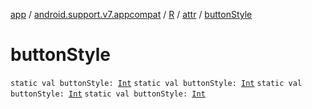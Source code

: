 [app](../../../index.md) / [android.support.v7.appcompat](../../index.md) / [R](../index.md) / [attr](index.md) / [buttonStyle](.)

# buttonStyle

`static val buttonStyle: `[`Int`](https://kotlinlang.org/api/latest/jvm/stdlib/kotlin/-int/index.html)
`static val buttonStyle: `[`Int`](https://kotlinlang.org/api/latest/jvm/stdlib/kotlin/-int/index.html)
`static val buttonStyle: `[`Int`](https://kotlinlang.org/api/latest/jvm/stdlib/kotlin/-int/index.html)
`static val buttonStyle: `[`Int`](https://kotlinlang.org/api/latest/jvm/stdlib/kotlin/-int/index.html)